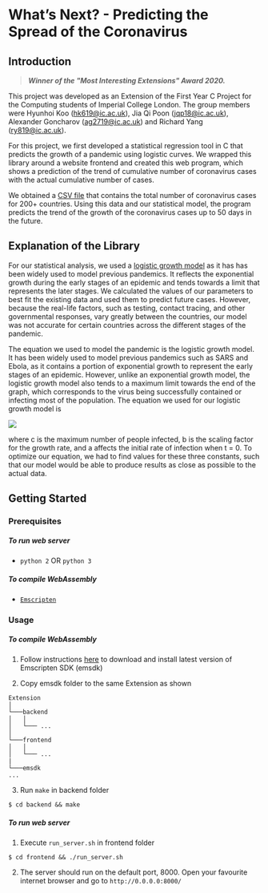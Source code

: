 # What’s Next? - Predicting the Spread of the Coronavirus

## Introduction

> ***Winner of the "Most Interesting Extensions" Award 2020.***

This project was developed as an Extension of the First Year C Project for the Computing students of Imperial College London. The group members were Hyunhoi Koo ([hk619@ic.ac.uk](mailto:hk619@ic.ac.uk)), Jia Qi Poon ([jqp18@ic.ac.uk](mailto:jqp18@ic.ac.uk)), Alexander Goncharov ([ag2719@ic.ac.uk](mailto:ag2719@ic.ac.uk)) and Richard Yang ([ry819@ic.ac.uk](mailto:ry819@ic.ac.uk)).

For this project, we first developed a statistical regression tool in C that predicts the growth of a pandemic using logistic curves. We wrapped this library around a website frontend and created this web program, which shows a prediction of the trend of cumulative number of coronavirus cases with the actual cumulative number of cases.

We obtained a [CSV file](https://covid.ourworldindata.org/data/ecdc/total_cases.csv) that contains the total number of coronavirus cases for 200+ countries. Using this data and our statistical model, the program predicts the trend of the
growth of the coronavirus cases up to 50 days in the future.

## Explanation of the Library

For our statistical analysis, we used a [logistic growth model](https://arxiv.org/abs/2003.05681) as it has has been widely used to model previous pandemics. It reflects the exponential growth during the early stages of an epidemic and tends towards a limit that represents the later stages. We calculated the values of our parameters to best fit the existing data and used them to predict future cases. However, because the real-life factors, such as testing, contact tracing, and other governmental responses, vary greatly between the countries, our model was not accurate for certain countries across the different stages of the pandemic. 

The equation we used to model the pandemic is the logistic growth model. It has been widely used to model previous pandemics such as SARS and Ebola, as it contains a portion of exponential growth to represent the early stages of an epidemic. However, unlike an exponential growth model, the logistic growth model also tends to a maximum limit towards the end of the graph, which corresponds to the virus being successfully contained or infecting most of the population. The equation we used for our logistic growth model is

<img src="https://render.githubusercontent.com/render/math?math=\Large y(t) = \frac{c}{1 %2B a e^{-b t}}">

where c is the maximum number of people infected, b is the scaling factor for the growth rate, and a affects the initial rate of infection when t = 0. To optimize our equation, we had to find values for these three constants, such that our model would be able to produce results as close as possible to the actual data.

## Getting Started

### Prerequisites
##### To run web server
- `python 2` OR `python 3`

##### To compile WebAssembly
- [`Emscripten`](https://github.com/emscripten-core/emscripten)

### Usage
##### To compile WebAssembly
1. Follow instructions [here](https://emscripten.org/docs/getting_started/downloads.html) to download and install latest version of Emscripten SDK (emsdk)

2. Copy emsdk folder to the same Extension as shown

```
Extension
│
└───backend
│   │
│   └─── ...
│   
└───frontend
│   │
│   └─── ...
|
└───emsdk
...
```

3. Run `make` in backend folder

`$ cd backend && make`

##### To run web server
1. Execute `run_server.sh` in frontend folder

`$ cd frontend && ./run_server.sh`

2. The server should run on the default port, 8000. Open your favourite internet browser and go to `http://0.0.0.0:8000/`
